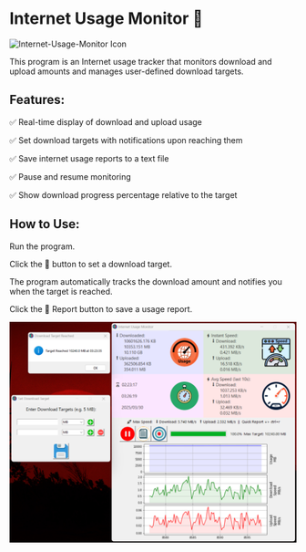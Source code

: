# Internet Usage Monitor 🚀

![Internet-Usage-Monitor Icon](images/Internet_Usage_Monitor.ico)

This program is an Internet usage tracker that monitors download and upload amounts and manages user-defined download targets.

## Features:
✅ Real-time display of download and upload usage

✅ Set download targets with notifications upon reaching them

✅ Save internet usage reports to a text file

✅ Pause and resume monitoring

✅ Show download progress percentage relative to the target

## How to Use:

Run the program.

Click the 🎯 button to set a download target.

The program automatically tracks the download amount and notifies you when the target is reached.

Click the 📄 Report button to save a usage report.


![Internet-Usage-Monitor Icon](Screenshot.png)
